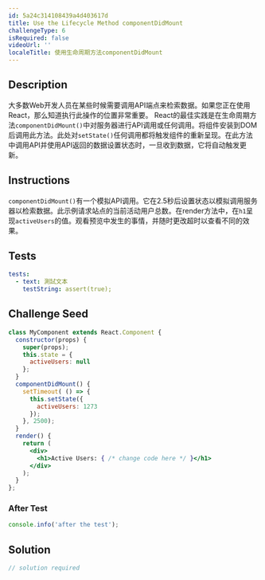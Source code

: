 ```yaml
---
id: 5a24c314108439a4d403617d
title: Use the Lifecycle Method componentDidMount
challengeType: 6
isRequired: false
videoUrl: ''
localeTitle: 使用生命周期方法componentDidMount
---
```


## Description
<section id="description">大多数Web开发人员在某些时候需要调用API端点来检索数据。如果您正在使用React，那么知道执行此操作的位置非常重要。 React的最佳实践是在生命周期方法<code>componentDidMount()</code>中对服务器进行API调用或任何调用。将组件安装到DOM后调用此方法。此处对<code>setState()</code>任何调用都将触发组件的重新呈现。在此方法中调用API并使用API​​返回的数据设置状态时，一旦收到数据，它将自动触发更新。 </section>

## Instructions
<section id="instructions"> <code>componentDidMount()</code>有一个模拟API调用。它在2.5秒后设置状态以模拟调用服务器以检索数据。此示例请求站点的当前活动用户总数。在render方法中，在<code>h1</code>呈现<code>activeUsers</code>的值。观看预览中发生的事情，并随时更改超时以查看不同的效果。 </section>

## Tests
<section id='tests'>

```yml
tests:
  - text: 測試文本
    testString: assert(true);

```

</section>

## Challenge Seed
<section id='challengeSeed'>

<div id='jsx-seed'>

```jsx
class MyComponent extends React.Component {
  constructor(props) {
    super(props);
    this.state = {
      activeUsers: null
    };
  }
  componentDidMount() {
    setTimeout( () => {
      this.setState({
        activeUsers: 1273
      });
    }, 2500);
  }
  render() {
    return (
      <div>
        <h1>Active Users: { /* change code here */ }</h1>
      </div>
    );
  }
};

```

</div>


### After Test
<div id='jsx-teardown'>

```js
console.info('after the test');
```

</div>

</section>

## Solution
<section id='solution'>

```js
// solution required
```
</section>
